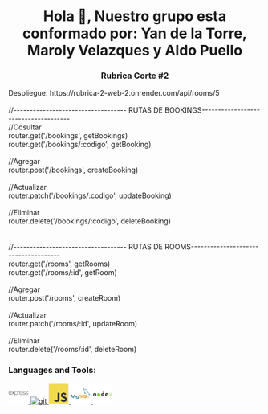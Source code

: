 <h1 align="center">Hola 👋, Nuestro grupo esta conformado por: Yan de la Torre, Maroly Velazques y Aldo Puello</h1>
<h3 align="center">Rubrica Corte #2</h3>

<p align="left">Despliegue: https://rubrica-2-web-2.onrender.com/api/rooms/5<br><br>//----------------------------------- RUTAS DE BOOKINGS-------------------------------------<br>//Cosultar<br>router.get('/bookings', getBookings)<br>router.get('/bookings/:codigo', getBooking)<br><br>//Agregar<br>router.post('/bookings', createBooking)<br><br>//Actualizar<br>router.patch('/bookings/:codigo', updateBooking)<br><br>//Eliminar<br>router.delete('/bookings/:codigo', deleteBooking)<br><br><br>//----------------------------------- RUTAS DE ROOMS-------------------------------------<br>router.get('/rooms', getRooms)<br>router.get('/rooms/:id', getRoom)<br><br>//Agregar<br>router.post('/rooms', createRoom)<br><br>//Actualizar<br>router.patch('/rooms/:id', updateRoom)<br><br>//Eliminar<br>router.delete('/rooms/:id', deleteRoom)</p>

###
</p>

<h3 align="left">Languages and Tools:</h3>
<p align="left"> <a href="https://expressjs.com" target="_blank" rel="noreferrer"> <img src="https://raw.githubusercontent.com/devicons/devicon/master/icons/express/express-original-wordmark.svg" alt="express" width="40" height="40"/> </a> <a href="https://git-scm.com/" target="_blank" rel="noreferrer"> <img src="https://www.vectorlogo.zone/logos/git-scm/git-scm-icon.svg" alt="git" width="40" height="40"/> </a> <a href="https://developer.mozilla.org/en-US/docs/Web/JavaScript" target="_blank" rel="noreferrer"> <img src="https://raw.githubusercontent.com/devicons/devicon/master/icons/javascript/javascript-original.svg" alt="javascript" width="40" height="40"/> </a> <a href="https://www.mysql.com/" target="_blank" rel="noreferrer"> <img src="https://raw.githubusercontent.com/devicons/devicon/master/icons/mysql/mysql-original-wordmark.svg" alt="mysql" width="40" height="40"/> </a> <a href="https://nodejs.org" target="_blank" rel="noreferrer"> <img src="https://raw.githubusercontent.com/devicons/devicon/master/icons/nodejs/nodejs-original-wordmark.svg" alt="nodejs" width="40" height="40"/> </a> </p>
